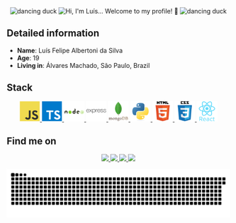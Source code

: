 <div align="center">
  <img width=5% src="https://c.tenor.com/4otr5S3l1agAAAAj/dancing-duckdancing.gif" alt="dancing duck">
  <img src="https://readme-typing-svg.herokuapp.com?color=%23FF69B4&size=26&center=true&vCenter=true&lines=Hi+%F0%9F%91%8B%2C+I'm+Lu%C3%ADs...;Welcome+to+my+profile!+%F0%9F%92%96" alt="Hi, I'm Luís... Welcome to my profile! 💖">
  <img width=5% src="https://c.tenor.com/4otr5S3l1agAAAAj/dancing-duckdancing.gif" alt="dancing duck">
</div>

## Detailed information

* **Name**: Luís Felipe Albertoni da Silva
* **Age**: 19
* **Living in**: Álvares Machado, São Paulo, Brazil

## Stack
<div align="center">
    <a href="https://developer.mozilla.org/en-US/docs/Web/JavaScript" target="_blank">
        <img width="46" height="46" src="https://raw.githubusercontent.com/devicons/devicon/master/icons/javascript/javascript-original.svg"
            alt="javascript"/>
    </a>
    <a href="https://www.typescriptlang.org/" target="_blank">
        <img width="46" height="46" src="https://raw.githubusercontent.com/devicons/devicon/master/icons/typescript/typescript-original.svg"
            alt="typescript"/>
    </a>
    <a href="https://nodejs.org" target="_blank">
        <img width="46" height="46" src="https://raw.githubusercontent.com/devicons/devicon/master/icons/nodejs/nodejs-original-wordmark.svg"
            alt="nodejs"/>
    </a>
    <a href="https://expressjs.com" target="_blank">
        <img width="46" height="46" src="https://raw.githubusercontent.com/devicons/devicon/master/icons/express/express-original-wordmark.svg"
            alt="express"/>
    </a>
    <a href="https://www.mongodb.com/" target="_blank">
        <img width="46" height="46" src="https://raw.githubusercontent.com/devicons/devicon/master/icons/mongodb/mongodb-original-wordmark.svg"
            alt="mongodb"/>
    </a>
    <a href="https://www.python.org" target="_blank">
        <img width="46" height="46" src="https://raw.githubusercontent.com/devicons/devicon/master/icons/python/python-original.svg"
            alt="python"/>
    </a>
    <a href="https://www.w3.org/html/" target="_blank">
        <img width="46" height="46" src="https://raw.githubusercontent.com/devicons/devicon/master/icons/html5/html5-original-wordmark.svg"
            alt="html5"/>
    </a>
    <a href="https://www.w3schools.com/css/" target="_blank">
        <img width="46" height="46" src="https://raw.githubusercontent.com/devicons/devicon/master/icons/css3/css3-original-wordmark.svg"
            alt="css3"/>
    </a>
    <a href="https://reactjs.org/" target="_blank">
        <img width="46" height="46" src="https://raw.githubusercontent.com/devicons/devicon/master/icons/react/react-original-wordmark.svg"
            alt="react"/>
    </a>
</div>

## Find me on
<div align=center>
    <a target='_blank' href="https://instagram.com/lulualbertoni">
        <img src="https://img.shields.io/badge/Instagram-E4405F?style=for-the-badge&logo=instagram&logoColor=white">
    </a>
    <a target='_blank' href="https://www.linkedin.com/in/lualbertoni/">
        <img src="https://img.shields.io/badge/LinkedIn-0077B5?style=for-the-badge&logo=linkedin&logoColor=white">
    </a>
    <a target='_blank' href="https://dev.to/albertoni">
        <img src="https://img.shields.io/badge/dev.to-0A0A0A?style=for-the-badge&logo=dev.to&logoColor=white">
    </a>
    <a target='_blank' href="mailto:luisfelipe@duck.com">
        <img src="https://img.shields.io/badge/ProtonMail-8B89CC?style=for-the-badge&logo=protonmail&logoColor=white">
    </a>
</div>

![snake animation](https://github.com/lualbertoni/lualbertoni/blob/output/github-contribution-grid-snake2.svg)
